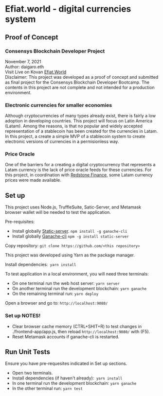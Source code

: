 # Efiat.world - digital currencies system
## Proof of Concept
### Consensys Blockchain Developer Project
November 7, 2021  
Author: daigaro.eth  
Visit Live on Kovan [Efiat.World](https://efiatworld.on.fleek.co/)   
Disclaimer: This project was developed as a proof of concept and submitted as final project for the Consensys Blockchain Developer Bootcamp. The contents in this project are not complete and not intended for a production environment.

### Electronic currencies for smaller economies
Although cryptocurrencies of many types already exist, there is fairly a low adoption in developing countries. This project will focus on Latin America (Latam).
Among the reasons, is that no popular and widely accepted representation of a stablecoin has been created for the currencies in Latam. In this project, a create a simple MVP of a stablecoin system to create electronic versions of currencies in a permisionless way.

### Price Oracle 
One of the barriers for a creating a digital cryptocurrency  that represents a Latam currency is the lack of price oracle feeds for these currencies. For this project, in coordination with [Redstone Finance](https://redstone.finance/), some Latam currency prices were made available. 

## Set up
This project uses Node.js, TruffleSuite, Satic-Server, and Metamask browser wallet will be needed to test the application. 

Pre-requisites:
- Install globally [Static-server](https://yarnpkg.com/package/static-server). `npm install -g ganache-cli`
- Install globally [Ganache-cli](https://github.com/trufflesuite/ganache-cli-archive) `npm -g install static-server`

Copy repository: `git clone https://github.com/<this repository>`

This project was developed using Yarn as the package manager.

Install dependencies:` yarn install`

To test application in a local environment, you will need three terminals:

- On one terminal run the web host server: `yarn server`
- On another terminal run the development blockchain:  `yarn ganache`
- On the remaining terminal run: `yarn deploy`

Open a browser and go to: `http://localhost:9080/`

### Set up NOTES! 

- Clear browser cache memory (CTRL+SHIT+R) to test changes in ./frontend-app/app.js, then reload `http://localhost:9080/` with (F5).
- Reset Metamask accounts if ganache-cli is restarted.

## Run Unit Tests
Ensure you have pre-requesites indicated in Set up sections.
 - Open two terminals.
 - Install dependencies (if haven't already):` yarn install`
 - In one terminal run the development blockchain: `yarn ganache`
 - In the other terminal run: `yarn test`
